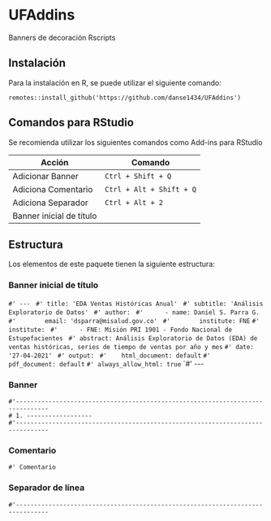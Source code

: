 # UFAddins
Banners de decoración Rscripts

## Instalación
Para la instalación en R, se puede utilizar el siguiente comando:

`remotes::install_github('https://github.com/danse1434/UFAddins')`

## Comandos para RStudio
Se recomienda utilizar los siguientes comandos como Add-ins para RStudio

|Acción|Comando|
|------|-------|
|Adicionar Banner|`Ctrl + Shift + Q`|
|Adiciona Comentario|`Ctrl + Alt + Shift + Q`|
|Adiciona Separador|`Ctrl + Alt + 2`|
|Banner inicial de título||

## Estructura

Los elementos de este paquete tienen la siguiente estructura:

### Banner inicial de título

`#' --- `
`#' title: 'EDA Ventas Históricas Anual' `
`#' subtitle: 'Análisis Exploratorio de Datos' `
`#' author: `
`#'      - name: Daniel S. Parra G.`
`#'        email: 'dsparra@misalud.gov.co' `
`#'        institute: FNE`
`#' institute: `
`#'      - FNE: Misión PRI 1901 - Fondo Nacional de Estupefacientes `
`#' abstract: Análisis Exploratorio de Datos (EDA) de ventas históricas, series de tiempo de ventas por año y mes`
`#' date: '27-04-2021' `
`#' output: `
`#'    html_document: default`
`#'    pdf_document: default`
`#' always_allow_html: true`
`#' ---   

### Banner
`#'-------------------------------------------------------------------------------`  
`# 1. ------------------`  
`#'-------------------------------------------------------------------------------`  

### Comentario 
`#' Comentario `   

### Separador de línea
`#'-------------------------------------------------------------------------------`  
